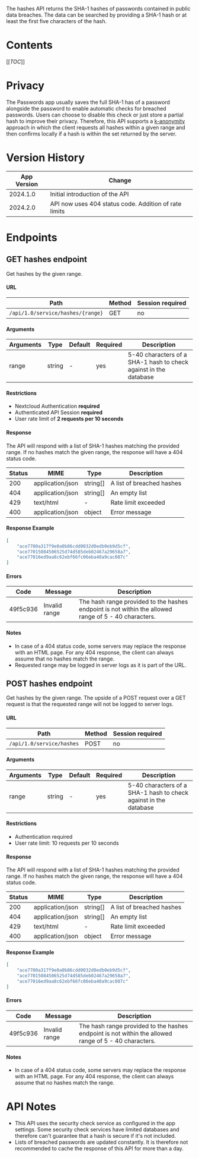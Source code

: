 The hashes API returns the SHA-1 hashes of passwords contained in public data breaches.
The data can be searched by providing a SHA-1 hash or at least the first five characters of the hash.

# Contents
[[_TOC_]]

# Privacy
The Passwords app usually saves the full SHA-1 has of a password alongside the password to enable automatic checks for breached passwords.
Users can choose to disable this check or just store a partial hash to improve their privacy.
Therefore, this API supports a [k-anonymity](https://en.wikipedia.org/wiki/K-anonymity) approach in which the client requests all hashes within a given range and then confirms locally if a hash is within the set returned by the server.

# Version History
| App Version | Change                                                |
|-------------|-------------------------------------------------------|
| 2024.1.0    | Initial introduction of the API                       |
| 2024.2.0    | API now uses 404 status code. Addition of rate limits |

# Endpoints

## GET hashes endpoint
Get hashes by the given range.

#### URL
| Path                              | Method | Session required |
|-----------------------------------|--------|------------------|
| `/api/1.0/service/hashes/{range}` | GET    | no               |

#### Arguments
| Arguments | Type   | Default | Required | Description                                                      |
|-----------|--------|---------|----------|------------------------------------------------------------------|
| range     | string | -       | yes      | 5-40 characters of a SHA-1 hash to check against in the database |

#### Restrictions
- Nextcloud Authentication **required**
- Authenticated API Session **required**
- User rate limit of **2 requests per 10 seconds**

#### Response
The API will respond with a list of SHA-1 hashes matching the provided range.
If no hashes match the given range, the response will have a 404 status code.

| Status | MIME             | Type     | Description               |
|--------|------------------|----------|---------------------------|
| 200    | application/json | string[] | A list of breached hashes |
| 404    | application/json | string[] | An empty list             |
| 429    | text/html        | -        | Rate limit exceeded       |
| 400    | application/json | object   | Error message             |

#### Response Example
```json
[
    "ace7700a317f9e0a0b86cdd0032d0edb0eb9d5cf",
    "ace77015084506525d74d585deb02467a29658a7",
    "ace77016ed9aa8c62ebf66fc06eba40a9cac087c"
]
```

#### Errors
| Code     | Message       | Description                                                                                          |
|----------|---------------|------------------------------------------------------------------------------------------------------|
| 49f5c936 | Invalid range | The hash range provided to the hashes endpoint is not within the allowed range of 5 - 40 characters. |

#### Notes
- In case of a 404 status code, some servers may replace the response with an HTML page.
    For any 404 response, the client can always assume that no hashes match the range.
- Requested range may be logged in server logs as it is part of the URL.



## POST hashes endpoint
Get hashes by the given range.
The upside of a POST request over a GET request is that the requested range will not be logged to server logs.

#### URL
| Path                      | Method | Session required |
|---------------------------|--------|------------------|
| `/api/1.0/service/hashes` | POST   | no               |

#### Arguments
| Arguments | Type   | Default | Required | Description                                                      |
|-----------|--------|---------|----------|------------------------------------------------------------------|
| range     | string | -       | yes      | 5-40 characters of a SHA-1 hash to check against in the database |

#### Restrictions
- Authentication required
- User rate limit: 10 requests per 10 seconds

#### Response
The API will respond with a list of SHA-1 hashes matching the provided range.
If no hashes match the given range, the response will have a 404 status code.

| Status | MIME             | Type     | Description               |
|--------|------------------|----------|---------------------------|
| 200    | application/json | string[] | A list of breached hashes |
| 404    | application/json | string[] | An empty list             |
| 429    | text/html        | -        | Rate limit exceeded       |
| 400    | application/json | object   | Error message             |

#### Response Example
```json
[
    "ace7700a317f9e0a0b86cdd0032d0edb0eb9d5cf",
    "ace77015084506525d74d585deb02467a29658a7",
    "ace77016ed9aa8c62ebf66fc06eba40a9cac087c"
]
```

#### Errors
| Code     | Message       | Description                                                                                          |
|----------|---------------|------------------------------------------------------------------------------------------------------|
| 49f5c936 | Invalid range | The hash range provided to the hashes endpoint is not within the allowed range of 5 - 40 characters. |

#### Notes
- In case of a 404 status code, some servers may replace the response with an HTML page.
    For any 404 response, the client can always assume that no hashes match the range.

# API Notes
- This API uses the security check service as configured in the app settings.
    Some security check services have limited databases and therefore can't guarantee that a hash is secure if it's not included.
- Lists of breached passwords are updated constantly.
    It is therefore not recommended to cache the response of this API for more than a day.